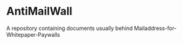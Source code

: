 # AntiMailWall
A repository containing documents usually behind Mailaddress-for-Whitepaper-Paywalls
